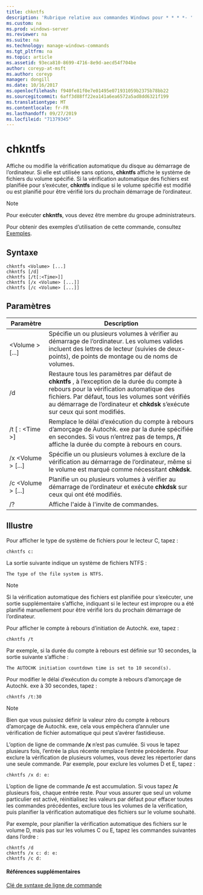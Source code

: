 ```yaml
---
title: chkntfs
description: 'Rubrique relative aux commandes Windows pour * * * *- '
ms.custom: na
ms.prod: windows-server
ms.reviewer: na
ms.suite: na
ms.technology: manage-windows-commands
ms.tgt_pltfrm: na
ms.topic: article
ms.assetid: 93eca810-8699-4716-8e9d-aecd54f704be
author: coreyp-at-msft
ms.author: coreyp
manager: dongill
ms.date: 10/16/2017
ms.openlocfilehash: f940fe81f0e7e01495e071931059b2375b78bb22
ms.sourcegitcommit: 6aff3d88ff22ea141a6ea6572a5ad8dd6321f199
ms.translationtype: MT
ms.contentlocale: fr-FR
ms.lasthandoff: 09/27/2019
ms.locfileid: "71379345"
---
```

# <a name="chkntfs"></a>chkntfs



Affiche ou modifie la vérification automatique du disque au démarrage de l’ordinateur. Si elle est utilisée sans options, **chkntfs** affiche le système de fichiers du volume spécifié. Si la vérification automatique des fichiers est planifiée pour s’exécuter, **chkntfs** indique si le volume spécifié est modifié ou est planifié pour être vérifié lors du prochain démarrage de l’ordinateur.

> [!NOTE]
> Pour exécuter **chkntfs**, vous devez être membre du groupe administrateurs.

Pour obtenir des exemples d’utilisation de cette commande, consultez [Exemples](#BKMK_examples).

## <a name="syntax"></a>Syntaxe

```
chkntfs <Volume> [...]
chkntfs [/d]
chkntfs [/t[:<Time>]]
chkntfs [/x <Volume> [...]]
chkntfs [/c <Volume> [...]]
```

## <a name="parameters"></a>Paramètres

|Paramètre|Description|
|---------|-----------|
|\<Volume > [...]|Spécifie un ou plusieurs volumes à vérifier au démarrage de l’ordinateur. Les volumes valides incluent des lettres de lecteur (suivies de deux-points), de points de montage ou de noms de volumes.|
|/d|Restaure tous les paramètres par défaut de **chkntfs** , à l’exception de la durée du compte à rebours pour la vérification automatique des fichiers. Par défaut, tous les volumes sont vérifiés au démarrage de l’ordinateur et **chkdsk** s’exécute sur ceux qui sont modifiés.|
|/t [ : \<Time >]|Remplace le délai d’exécution du compte à rebours d’amorçage de Autochk. exe par la durée spécifiée en secondes. Si vous n’entrez pas de temps, **/t** affiche la durée du compte à rebours en cours.|
|/x \<Volume > [...]|Spécifie un ou plusieurs volumes à exclure de la vérification au démarrage de l’ordinateur, même si le volume est marqué comme nécessitant **chkdsk**.|
|/c \<Volume > [...]|Planifie un ou plusieurs volumes à vérifier au démarrage de l’ordinateur et exécute **chkdsk** sur ceux qui ont été modifiés.|
|/?|Affiche l'aide à l'invite de commandes.|

## <a name="BKMK_examples"></a>Illustre

Pour afficher le type de système de fichiers pour le lecteur C, tapez :
```
chkntfs c:
```
La sortie suivante indique un système de fichiers NTFS :
```
The type of the file system is NTFS.
```

> [!NOTE]
> Si la vérification automatique des fichiers est planifiée pour s’exécuter, une sortie supplémentaire s’affiche, indiquant si le lecteur est impropre ou a été planifié manuellement pour être vérifié lors du prochain démarrage de l’ordinateur.

Pour afficher le compte à rebours d’initiation de Autochk. exe, tapez :
```
chkntfs /t
```
Par exemple, si la durée du compte à rebours est définie sur 10 secondes, la sortie suivante s’affiche :
```
The AUTOCHK initiation countdown time is set to 10 second(s).
```
Pour modifier le délai d’exécution du compte à rebours d’amorçage de Autochk. exe à 30 secondes, tapez :
```
chkntfs /t:30
```

> [!NOTE]
> Bien que vous puissiez définir la valeur zéro du compte à rebours d’amorçage de Autochk. exe, cela vous empêchera d’annuler une vérification de fichier automatique qui peut s’avérer fastidieuse.

L’option de ligne de commande **/x** n’est pas cumulée. Si vous le tapez plusieurs fois, l’entrée la plus récente remplace l’entrée précédente. Pour exclure la vérification de plusieurs volumes, vous devez les répertorier dans une seule commande. Par exemple, pour exclure les volumes D et E, tapez :
```
chkntfs /x d: e:
```
L’option de ligne de commande **/c** est accumulation. Si vous tapez **/c** plusieurs fois, chaque entrée reste. Pour vous assurer que seul un volume particulier est activé, réinitialisez les valeurs par défaut pour effacer toutes les commandes précédentes, exclure tous les volumes de la vérification, puis planifier la vérification automatique des fichiers sur le volume souhaité.

Par exemple, pour planifier la vérification automatique des fichiers sur le volume D, mais pas sur les volumes C ou E, tapez les commandes suivantes dans l’ordre :
```
chkntfs /d
chkntfs /x c: d: e:
chkntfs /c d:
```

#### <a name="additional-references"></a>Références supplémentaires

[Clé de syntaxe de ligne de commande](command-line-syntax-key.md)